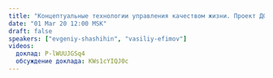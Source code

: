 ```yaml
---
title: "Концептуальные технологии управления качеством жизни. Проект ДОТУПРАКТИК"
date: "01 Mar 20 12:00 MSK"
draft: false
speakers: ["evgeniy-shashihin", "vasiliy-efimov"]
videos:
  доклад: P-lWUUJGSq4
  обсуждение доклада: KWs1cYIQJ0c
---
```

